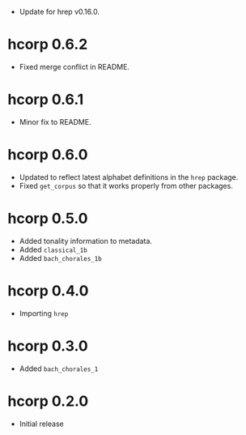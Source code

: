 - Update for hrep v0.16.0.

# hcorp 0.6.2

- Fixed merge conflict in README.

# hcorp 0.6.1

- Minor fix to README.

# hcorp 0.6.0

- Updated to reflect latest alphabet definitions in the `hrep` package.
- Fixed `get_corpus` so that it works properly from other packages.

# hcorp 0.5.0

- Added tonality information to metadata.
- Added `classical_1b`
- Added `bach_chorales_1b`

# hcorp 0.4.0

- Importing `hrep`

# hcorp 0.3.0

- Added `bach_chorales_1`

# hcorp 0.2.0

- Initial release
